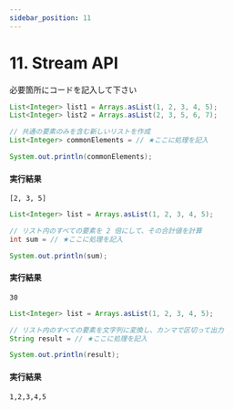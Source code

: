 ```yaml
---
sidebar_position: 11
---
```


# 11. Stream API

必要箇所にコードを記入して下さい

```java showLineNumbers 
List<Integer> list1 = Arrays.asList(1, 2, 3, 4, 5);
List<Integer> list2 = Arrays.asList(2, 3, 5, 6, 7);

// 共通の要素のみを含む新しいリストを作成
List<Integer> commonElements = // ★ここに処理を記入

System.out.println(commonElements); 
```

#### 実行結果
```
[2, 3, 5]
```

```java showLineNumbers 
List<Integer> list = Arrays.asList(1, 2, 3, 4, 5);

// リスト内のすべての要素を 2 倍にして、その合計値を計算
int sum = // ★ここに処理を記入

System.out.println(sum);
```


#### 実行結果
```
30
```

```java showLineNumbers 
List<Integer> list = Arrays.asList(1, 2, 3, 4, 5);

// リスト内のすべての要素を文字列に変換し、カンマで区切って出力
String result = // ★ここに処理を記入

System.out.println(result);
```

#### 実行結果
```
1,2,3,4,5
```

